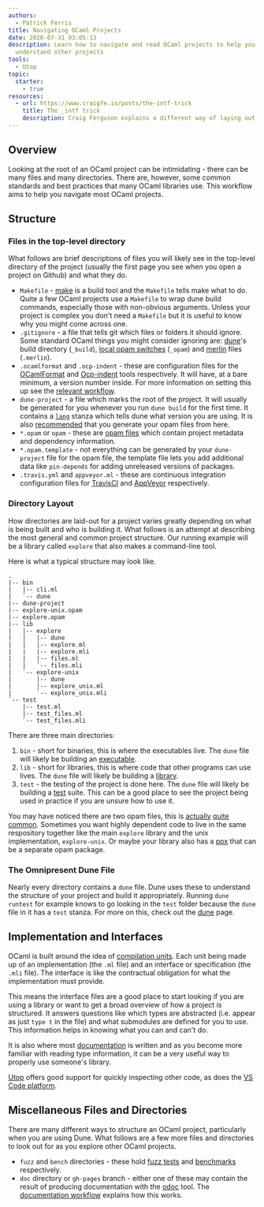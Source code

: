 ```yaml
---
authors:
  - Patrick Ferris
title: Navigating OCaml Projects
date: 2020-07-31 03:05:13
description: Learn how to navigate and read OCaml projects to help you use and
  understand other projects
tools:
  - Utop
topic: 
  starter: 
    - true
resources:
  - url: https://www.craigfe.io/posts/the-intf-trick
    title: The _intf trick
    description: Craig Ferguson explains a different way of laying out OCaml compilation units to reduce duplication of type information and the tradeoffs associated with it. This is a technique commonly used by Jane Street in their OSS.
---
```

## Overview 

Looking at the root of an OCaml project can be intimidating - there can be many files and many directories. There are, however, some common standards and best practices that many OCaml libraries use. This workflow aims to help you navigate most OCaml projects.

## Structure 

### Files in the top-level directory

What follows are brief descriptions of files you will likely see in the top-level directory of the project (usually the first page you see when you open a project on Github) and what they do. 

- `Makefile` - [make](https://www.gnu.org/software/make/manual/make.html#Introduction) is a build tool and the `Makefile` tells make what to do. Quite a few OCaml projects use a `Makefile` to wrap dune build commands, especially those with non-obvious arguments. Unless your project is complex you don't need a `Makefile` but it is useful to know why you might come across one.  
- `.gitignore` - a file that tells git which files or folders it should ignore. Some standard OCaml things you might consider ignoring are: [dune](/platform/dune)'s build directory (`_build`), [local opam switches](/pages/opam-client) (`_opam`) and [merlin](/platform/merlin) files (`.merlin`).  
- `.ocamlformat` and `.ocp-indent` - these are configuration files for the [OCamlFormat](https://github.com/ocaml-ppx/ocamlformat) and [Ocp-indent](https://github.com/OCamlPro/ocp-indent) tools respectively. It will have, at a bare minimum, a version number inside. For more information on setting this up see the [relevant workflow](/workflows/keeping-your-code-clean). 
- `dune-project` - a file which marks the root of the project. It will usually be generated for you whenever you run `dune build` for the first time. It contains a [`lang`](https://dune.readthedocs.io/en/stable/dune-files.html#dune-project) stanza which tells dune what version you are using. It is also [recommended](/workflows/initialising-a-new-library) that you generate your opam files from here.  
- `*.opam` or `opam` - these are [opam files](/pages/opam-files) which contain project metadata and dependency information.
- `*.opam.template` - not everything can be generated by your `dune-project` file for the opam file, the template file lets you add additional data like `pin-depends` for adding unreleased versions of packages. 
- `.travis.yml` and `appveyor.ml` - these are continuous integration configuration files for [TravisCI](https://travis-ci.org/) and [AppVeyor](https://www.appveyor.com/) respectively.

### Directory Layout 

How directories are laid-out for a project varies greatly depending on what is being built and who is building it. What follows is an attempt at describing the most general and common project structure. Our running example will be a library called `explore` that also makes a command-line tool. 

Here is what a typical structure may look like. 

```
.
|-- bin
|   |-- cli.ml
|   `-- dune
|-- dune-project
|-- explore-unix.opam
|-- explore.opam
|-- lib
|   |-- explore
|   |   |-- dune
|   |   |-- explore.ml
|   |   |-- explore.mli
|   |   |-- files.ml
|   |   `-- files.mli
|   `-- explore-unix
|       |-- dune
|       |-- explore_unix.ml
|       `-- explore_unix.mli
`-- test
    |-- test.ml
    |-- test_files.ml
    `-- test_files.mli
```

There are three main directories: 

1. `bin` - short for binaries, this is where the executables live. The `dune` file will likely be building an [executable](https://dune.readthedocs.io/en/stable/dune-files.html#executable).
2. `lib` - short for libraries, this is where code that other programs can use lives. The `dune` file will likely be building a [library](https://dune.readthedocs.io/en/stable/dune-files.html#library).
3. `test` - the testing of the project is done here. The `dune` file will likely be building a [test](https://dune.readthedocs.io/en/stable/dune-files.html#test) suite. This can be a good place to see the project being used in practice if you are unsure how to use it. 

You may have noticed there are two opam files, this is [actually](https://github.com/mirage/irmin) [quite](https://github.com/ocsigen/lwt) [common](https://github.com/ocsigen/tyxml). Sometimes you want highly dependent code to live in the same respository together like the main `explore` library and the unix implementation, `explore-unix`. Or maybe your library also has a [ppx](/workflows/meta-programming-in-ocaml) that can be a separate opam package.

### The Omnipresent Dune File 

Nearly every directory contains a `dune` file. Dune uses these to understand the structure of your project and build it appropriately. Running `dune runtest` for example knows to go looking in the `test` folder because the `dune` file in it has a `test` stanza. For more on this, check out the [dune](/platform/dune) page. 

## Implementation and Interfaces

OCaml is built around the idea of [compilation units](https://caml.inria.fr/pub/docs/manual-ocaml/moduleexamples.html#s:separate-compilation). Each unit being made up of an implementation (the `.ml` file) and an interface or specification (the `.mli` file). The interface is like the contractual obligation for what the implementation must provide. 

This means the interface files are a good place to start looking if you are using a library or want to get a broad overview of how a project is structured. It answers questions like which types are abstracted (i.e. appear as just `type t` in the file) and what submodules are defined for you to use. This information helps in knowing what you can and can't do. 

It is also where most [documentation](/workflows/documenting-your-project) is written and as you become more familiar with reading type information, it can be a very useful way to properly use someone's library. 

[Utop](/platform/utop) offers good support for quickly inspecting other code, as does the [VS Code platform](/platform/visual-studio-code). 

## Miscellaneous Files and Directories 

There are many different ways to structure an OCaml project, particularly when you are using Dune. What follows are a few more files and directories to look out for as you explore other OCaml projects. 

- `fuzz` and `bench` directories - these hold [fuzz tests](/workflows/fuzz-testing-your-project) and [benchmarks](profiling-your-project) respectively. 
- `doc` directory or `gh-pages` branch - either one of these may contain the result of producing documentation with the [odoc](/libraries/odoc) tool. The [documentation workflow](/workflows/documenting-your-project) explains how this works. 
